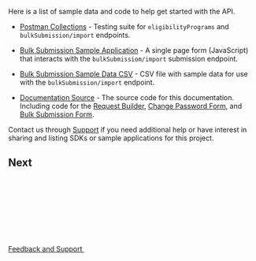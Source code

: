Here is a list of sample data and code to help get started with the API.

* [Postman Collections](https://github.com/CityOfNewYork/screeningapi-postman-collection) - Testing suite for `eligibilityPrograms` and `bulkSubmission/import` endpoints.

* [Bulk Submission Sample Application](https://github.com/CityOfNewYork/screeningapi-sample-app) - A single page form (JavaScript) that interacts with the `bulkSubmissiom/import` submission endpoint.

* [Bulk Submission Sample Data CSV](https://github.com/CityOfNewYork/screeningapi-docs/blob/main/dist/resources/sample_bulk_submission_import.csv) - CSV file with sample data for use with the `bulkSubmission/import` endpoint.

* [Documentation Source](https://github.com/CityOfNewYork/screeningapi-docs) - The source code for this documentation. Including code for the [Request Builder](request-builder), [Change Password Form](change-password), and [Bulk Submission Form](bulk-submission-form).

Contact us through [Support](mailto:screeningapi@nycopportunity.nyc.gov) if you need additional help or have interest in sharing and listing SDKs or sample applications for this project.

## Next

<a href="feedback-and-support" title="Feedback and Support" class="btn">Feedback and Support <svg aria-hidden="true" class="icon-ui mis-1"><use xlink:href="#feather-arrow-right"></use></svg></a>
